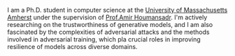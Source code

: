 I am a Ph.D. student in computer science at the [University of Massachusetts Amherst](https://www.cics.umass.edu/) under the supervision of [Prof.Amir Houmansadr](https://people.cs.umass.edu/~amir/). I'm actively researching on the trustworthiness of generative models, and I am also fascinated by the complexities of adversarial attacks and the methods involved in adversarial training, which pla crucial roles in improving resilience of models across diverse domains.

